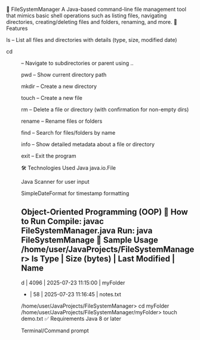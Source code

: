 📁 FileSystemManager
A Java-based command-line file management tool that mimics basic shell operations such as listing files, navigating directories, creating/deleting files and folders, renaming, and more.
🎯 Features

ls – List all files and directories with details (type, size, modified date)

cd <dir> – Navigate to subdirectories or parent using ..

pwd – Show current directory path

mkdir <name> – Create a new directory

touch <name> – Create a new file

rm <name> – Delete a file or directory (with confirmation for non-empty dirs)

rename <old> <new> – Rename files or folders

find <pattern> – Search for files/folders by name

info <name> – Show detailed metadata about a file or directory

exit – Exit the program

🛠 Technologies Used
Java java.io.File

Java Scanner for user input

SimpleDateFormat for timestamp formatting

Object-Oriented Programming (OOP)
🚀 How to Run
Compile:
javac FileSystemManager.java
Run:
java FileSystemManage
📸 Sample Usage
/home/user/JavaProjects/FileSystemManager> ls
Type | Size (bytes) | Last Modified       | Name
-------------------------------------------------
 d   |         4096 | 2025-07-23 11:15:00 | myFolder
 -   |           58 | 2025-07-23 11:16:45 | notes.txt

/home/user/JavaProjects/FileSystemManager> cd myFolder
/home/user/JavaProjects/FileSystemManager/myFolder> touch demo.txt
✅ Requirements
Java 8 or later

Terminal/Command prompt
